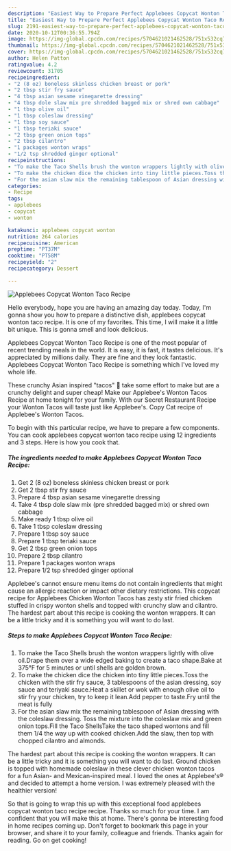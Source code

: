 ```yaml
---
description: "Easiest Way to Prepare Perfect Applebees Copycat Wonton Taco Recipe"
title: "Easiest Way to Prepare Perfect Applebees Copycat Wonton Taco Recipe"
slug: 2191-easiest-way-to-prepare-perfect-applebees-copycat-wonton-taco-recipe
date: 2020-10-12T00:36:55.794Z
image: https://img-global.cpcdn.com/recipes/5704621021462528/751x532cq70/applebees-copycat-wonton-taco-recipe-recipe-main-photo.jpg
thumbnail: https://img-global.cpcdn.com/recipes/5704621021462528/751x532cq70/applebees-copycat-wonton-taco-recipe-recipe-main-photo.jpg
cover: https://img-global.cpcdn.com/recipes/5704621021462528/751x532cq70/applebees-copycat-wonton-taco-recipe-recipe-main-photo.jpg
author: Helen Patton
ratingvalue: 4.2
reviewcount: 31705
recipeingredient:
- "2 (8 oz) boneless skinless chicken breast or pork"
- "2 tbsp stir fry sauce"
- "4 tbsp asian sesame vinegarette dressing"
- "4 tbsp dole slaw mix pre shredded bagged mix or shred own cabbage"
- "1 tbsp olive oil"
- "1 tbsp coleslaw dressing"
- "1 tbsp soy sauce"
- "1 tbsp teriaki sauce"
- "2 tbsp green onion tops"
- "2 tbsp cilantro"
- "1 packages wonton wraps"
- "1/2 tsp shredded ginger optional"
recipeinstructions:
- "To make the Taco Shells brush the wonton wrappers lightly with olive oil.Drape them over a wide edged baking to create a taco shape.Bake at 375°F for 5 minutes or until shells are golden brown."
- "To make the chicken dice the chicken into tiny little pieces.Toss the chicken with the stir fry sauce, 3 tablespoons of the asian dressing, soy sauce and teriyaki sauce.Heat a skillet or wok with enough olive oil to stir fry your chicken, try to keep it lean.Add pepper to taste.Fry until the meat is fully"
- "For the asian slaw mix the remaining tablespoon of Asian dressing with the coleslaw dressing. Toss the mixture into the coleslaw mix and green onion tops.Fill the Taco ShellsTake the taco shaped wontons and fill them 1/4 the way up with cooked chicken.Add the slaw, then top with chopped cilantro and almonds."
categories:
- Recipe
tags:
- applebees
- copycat
- wonton

katakunci: applebees copycat wonton 
nutrition: 264 calories
recipecuisine: American
preptime: "PT37M"
cooktime: "PT58M"
recipeyield: "2"
recipecategory: Dessert

---
```



![Applebees Copycat Wonton Taco Recipe](https://img-global.cpcdn.com/recipes/5704621021462528/751x532cq70/applebees-copycat-wonton-taco-recipe-recipe-main-photo.jpg)

Hello everybody, hope you are having an amazing day today. Today, I'm gonna show you how to prepare a distinctive dish, applebees copycat wonton taco recipe. It is one of my favorites. This time, I will make it a little bit unique. This is gonna smell and look delicious.

Applebees Copycat Wonton Taco Recipe is one of the most popular of recent trending meals in the world. It is easy, it is fast, it tastes delicious. It's appreciated by millions daily. They are fine and they look fantastic. Applebees Copycat Wonton Taco Recipe is something which I've loved my whole life.

These crunchy Asian inspired &#34;tacos&#34; 🌮 take some effort to make but are a crunchy delight and super cheap! Make our Applebee&#39;s Wonton Tacos Recipe at home tonight for your family. With our Secret Restaurant Recipe your Wonton Tacos will taste just like Applebee&#39;s. Copy Cat recipe of Applebee&#39;s Wonton Tacos.


To begin with this particular recipe, we have to prepare a few components. You can cook applebees copycat wonton taco recipe using 12 ingredients and 3 steps. Here is how you cook that.

<!--inarticleads1-->

##### The ingredients needed to make Applebees Copycat Wonton Taco Recipe:

1. Get 2 (8 oz) boneless skinless chicken breast or pork
1. Get 2 tbsp stir fry sauce
1. Prepare 4 tbsp asian sesame vinegarette dressing
1. Take 4 tbsp dole slaw mix (pre shredded bagged mix) or shred own cabbage
1. Make ready 1 tbsp olive oil
1. Take 1 tbsp coleslaw dressing
1. Prepare 1 tbsp soy sauce
1. Prepare 1 tbsp teriaki sauce
1. Get 2 tbsp green onion tops
1. Prepare 2 tbsp cilantro
1. Prepare 1 packages wonton wraps
1. Prepare 1/2 tsp shredded ginger optional


Applebee&#39;s cannot ensure menu items do not contain ingredients that might cause an allergic reaction or impact other dietary restrictions. This copycat recipe for Applebees Chicken Wonton Tacos has zesty stir fried chicken stuffed in crispy wonton shells and topped with crunchy slaw and cilantro. The hardest part about this recipe is cooking the wonton wrappers. It can be a little tricky and it is something you will want to do last. 

<!--inarticleads2-->

##### Steps to make Applebees Copycat Wonton Taco Recipe:

1. To make the Taco Shells brush the wonton wrappers lightly with olive oil.Drape them over a wide edged baking to create a taco shape.Bake at 375°F for 5 minutes or until shells are golden brown.
1. To make the chicken dice the chicken into tiny little pieces.Toss the chicken with the stir fry sauce, 3 tablespoons of the asian dressing, soy sauce and teriyaki sauce.Heat a skillet or wok with enough olive oil to stir fry your chicken, try to keep it lean.Add pepper to taste.Fry until the meat is fully
1. For the asian slaw mix the remaining tablespoon of Asian dressing with the coleslaw dressing. Toss the mixture into the coleslaw mix and green onion tops.Fill the Taco ShellsTake the taco shaped wontons and fill them 1/4 the way up with cooked chicken.Add the slaw, then top with chopped cilantro and almonds.


The hardest part about this recipe is cooking the wonton wrappers. It can be a little tricky and it is something you will want to do last. Ground chicken is topped with homemade coleslaw in these clever chicken wonton tacos for a fun Asian- and Mexican-inspired meal. I loved the ones at Applebee&#39;s® and decided to attempt a home version. I was extremely pleased with the healthier version! 

So that is going to wrap this up with this exceptional food applebees copycat wonton taco recipe recipe. Thanks so much for your time. I am confident that you will make this at home. There's gonna be interesting food in home recipes coming up. Don't forget to bookmark this page in your browser, and share it to your family, colleague and friends. Thanks again for reading. Go on get cooking!

